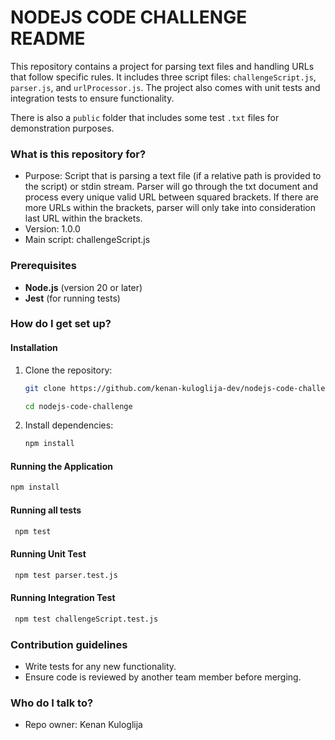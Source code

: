 # NODEJS CODE CHALLENGE README #

This repository contains a project for parsing text files and handling URLs that follow specific rules. It includes three script files: `challengeScript.js`, `parser.js`, and `urlProcessor.js`. The project also comes with unit tests and integration tests to ensure functionality. 

There is also a `public` folder that includes some test `.txt` files for demonstration purposes.


### What is this repository for? ###

* Purpose: Script that is parsing a text file (if a relative path is provided to the script) or stdin stream. Parser will go through the txt document and process every unique valid URL between squared brackets. If there are more URLs within the brackets, parser will only take into consideration last URL within the brackets.
* Version: 1.0.0
* Main script: challengeScript.js

### Prerequisites

- **Node.js** (version 20 or later)
- **Jest** (for running tests)
### How do I get set up?

#### Installation

1. Clone the repository:
   ```bash
   git clone https://github.com/kenan-kuloglija-dev/nodejs-code-challenge.git
   ```
   ```bash
   cd nodejs-code-challenge
    ```
2. Install dependencies:
   ```bash
   npm install

#### Running the Application ####
   ```bash 
   npm install
```
#### Running all tests ####
   ```bash 
    npm test
```
#### Running Unit Test ####
   ```bash 
    npm test parser.test.js
```
#### Running Integration Test ####
   ```bash 
    npm test challengeScript.test.js
```
### Contribution guidelines ###

* Write tests for any new functionality.
* Ensure code is reviewed by another team member before merging.

### Who do I talk to? ###

* Repo owner: Kenan Kuloglija